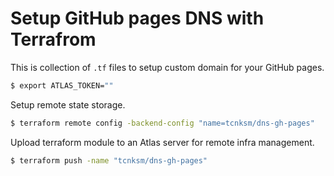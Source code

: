 # Setup GitHub pages DNS with Terrafrom

This is collection of `.tf` files to setup custom domain for your GitHub pages. 

```bash
$ export ATLAS_TOKEN=""
```

Setup remote state storage.

```bash
$ terraform remote config -backend-config "name=tcnksm/dns-gh-pages"
```

Upload terraform module to an Atlas server for remote infra management.

```bash
$ terraform push -name "tcnksm/dns-gh-pages"
```
